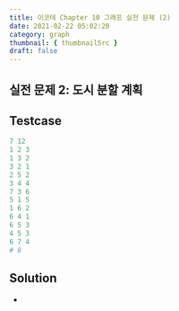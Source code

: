```yaml
---
title: 이코테 Chapter 10 그래프 실전 문제 (2)
date: 2021-02-22 05:02:20
category: graph
thumbnail: { thumbnailSrc }
draft: false
---
```


## 실전 문제 2: 도시 분할 계획

## Testcase

```py
7 12
1 2 3
1 3 2
3 2 1
2 5 2
3 4 4
7 3 6
5 1 5
1 6 2
6 4 1
6 5 3
4 5 3
6 7 4
# 8
```

## Solution

-
